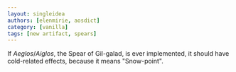 ```yaml
---
layout: singleidea
authors: [elenmirie, aosdict]
category: [vanilla]
tags: [new artifact, spears]
---
```

If *Aeglos*/*Aiglos*, the Spear of Gil-galad, is ever implemented, it should have cold-related effects, because it means "Snow-point".
